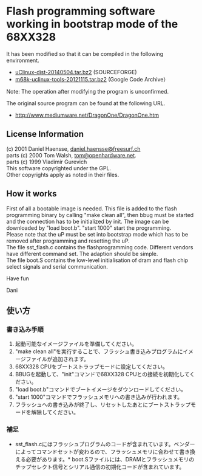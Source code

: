 # Flash programming software working in bootstrap mode of the 68XX328

It has been modified so that it can be compiled in the following environment.

* [uClinux-dist-20140504.tar.bz2](https://sourceforge.net/projects/uclinux/files/uClinux%20Stable/dist-20140504/uClinux-dist-20140504.tar.bz2/download) (SOURCEFORGE)
* [m68k-uclinux-tools-20121115.tar.bz2](https://code.google.com/archive/p/m68k/downloads) (Google Code Archive）

Note: The operation after modifying the program is unconfirmed.

The original source program can be found at the following URL.
* http://www.mediumware.net/DragonOne/DragonOne.htm

## License Information
(c) 2001 Daniel Haensse, daniel.haensse@freesurf.ch  
parts (c) 2000 Tom Walsh, tom@openhardware.net.  
parts (c) 1999 Vladimir Gurevich  
This software copyrighted under the GPL.  
Other copyrights apply as noted in their files.  

## How it works
First of all a bootable image is needed. This file is added to the flash programming binary by calling "make clean all", then bbug must be started and the connection has to be initialized by init. The image can be downloaded by "load boot.b". "start 1000" start the programming.  
Please note that the uP must be set into bootstrap mode which has to be removed after programming and resetting the uP.  
The file sst_flash.c contains the flashprogramming code. Different vendors have different command set. The adaption should be simple.  
The file boot.S contains the low-level initialisation of dram and flash chip select signals and serial communication.  

Have fun

Dani

## 使い方
### 書き込み手順
1. 起動可能なイメージファイルを準備してください。
1. "make clean all"を実行することで、フラッシュ書き込みプログラムにイメージファイルが追加されます。
1. 68XX328 CPUをブートストラップモードに設定してください。
1. BBUGを起動して、"init"コマンドで68XX328 CPUとの接続を初期化してください。
1. "load boot.b"コマンドでブートイメージをダウンロードしてください。
1. "start 1000"コマンドでフラッシュメモリへの書き込みが行われます。
1. フラッシュへの書き込みが終了し、リセットしたあとにブートストラップモードを解除してください。

### 補足
* sst_flash.cにはフラッシュプログラムのコードが含まれています。ベンダーによってコマンドセットが変わるので、フラッシュメモリに合わせて書き換える必要があります。* boot.Sファイルには、DRAMとフラッシュメモリのチップセレクト信号とシリアル通信の初期化コードが含まれています。